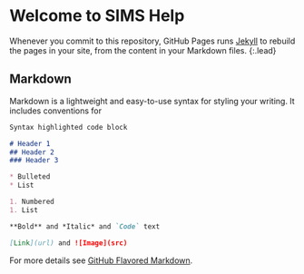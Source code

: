 # Welcome to SIMS Help

Whenever you commit to this repository, GitHub Pages runs [Jekyll](https://jekyllrb.com/) to rebuild the pages in your site, from the content in your Markdown files.
{:.lead}

## Markdown

Markdown is a lightweight and easy-to-use syntax for styling your writing. It includes conventions for

```markdown
Syntax highlighted code block

# Header 1
## Header 2
### Header 3

* Bulleted
* List

1. Numbered
1. List

**Bold** and *Italic* and `Code` text

[Link](url) and ![Image](src)
```

For more details see [GitHub Flavored Markdown](https://guides.github.com/features/mastering-markdown/).